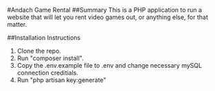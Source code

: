 #Andach Game Rental
##Summary
This is a PHP application to run a website that will let you rent video games out, or anything else, for that matter. 

##Installation Instructions
1. Clone the repo.
2. Run "composer install". 
3. Copy the .env.example file to .env and change necessary mySQL connection creditials.
4. Run "php artisan key:generate"